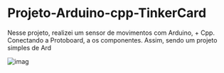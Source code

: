 # Projeto-Arduino-cpp-TinkerCard
 
  Nesse projeto, realizei um sensor de movimentos com Arduino, + Cpp. Conectando a Protoboard, a os componentes. Assim, sendo um projeto simples de Ard
  
![imag](https://github.com/user-attachments/assets/a318b6ee-bb10-40b8-add4-95fb8471fec1)
